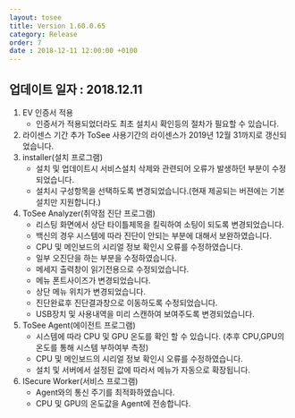 ```yaml
---
layout: tosee
title: Version 1.60.0.65
category: Release
order: 7
date : 2018-12-11 12:00:00 +0100
---
```


## 업데이트 일자 : 2018.12.11
  1. EV 인증서 적용  
     - 인증서가 적용되었더라도 최초 설치시 확인등의 절차가 필요할 수 있습니다.
  2. 라이센스 기간 추가 ToSee 사용기간의 라이센스가 2019년 12월 31까지로 갱신되었습니다.
  3. installer(설치 프로그램)
     - 설치 및 업데이트시 서비스설치 삭제와 관련되어 오류가 발생하던 부분이 수정되었습니다.
     - 설치시 구성항목을 선택하도록 변경되었습니다.(현재 제공되는 버젼에는 기본 설치만 지원합니다.)
  4. ToSee Analyzer(취약점 진단 프로그램)
     - 리스팅 화면에서 상단 타이틀제목을 킬릭하여 소팅이 되도록 변경되었습니다.
     - 백신의 경우 시스템에 따라 진단이 안되는 부분에 대해서 보완하였습니다.
     - CPU 및 메인보드의 시리얼 정보 확인시 오류를 수정하였습니다.
     - 일부 오진단을 하는 부분을 수정하였습니다.
     - 메세지 출력창이 읽기전용으로 수정되었습니다.
     - 메뉴 폰트사이즈가 변경되었습니다.
     - 상단 메뉴 위치가 변경되었습니다.
     - 진단완료후 진단결과창으로 이동하도록 수정되었습니다.
     - USB장치 및 사용내역을 미리 스캔하여 보여주도록 변경되었습니다.
  5. ToSee Agent(에이전트 프로그램)
     - 시스템에 따라 CPU 및 GPU 온도를 확인 할 수 있습니다.
     (추후 CPU,GPU의 온도를 통해 시스템 부하여부 측정)
     - CPU 및 메인보드의 시리얼 정보 확인시 오류를 수정하였습니다.
     - 설치 및 서버에서 설정된 값에 따라서 메뉴가 자동으로 확장됩니다.
  6. ISecure Worker(서비스 프로그램)
     - Agent와의 통신 주기를 최적화하였습니다.
     - CPU 및 GPU의 온도값을 Agent에 전송합니다.